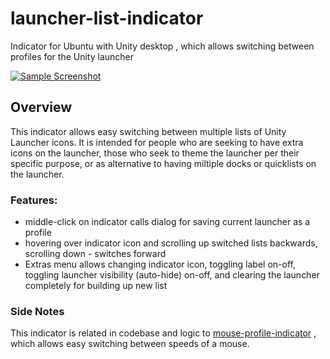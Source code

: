 # launcher-list-indicator
Indicator for Ubuntu with Unity desktop , which allows switching between profiles for the Unity launcher

[![Sample Screenshot](http://i.imgur.com/cRNyi6K.png)](http://i.imgur.com/cRNyi6K.png)

## Overview

This indicator allows easy switching between multiple lists of Unity Launcher icons. It is intended for people who are seeking to have extra icons on the launcher, those who seek to theme the launcher per their specific purpose, or as alternative to having miltiple docks or quicklists on the launcher.

### Features:

- middle-click on indicator calls dialog for saving current launcher as a profile
- hovering over indicator icon and scrolling up switched lists backwards, scrolling down - switches forward
- Extras menu allows changing indicator icon, toggling label on-off, toggling launcher visibility (auto-hide) on-off, and clearing the launcher completely for building up new list

### Side Notes

This indicator is related in codebase and logic to [mouse-profile-indicator](https://github.com/SergKolo/mouse-profile-indicator) , which allows easy switching between speeds of a mouse.


